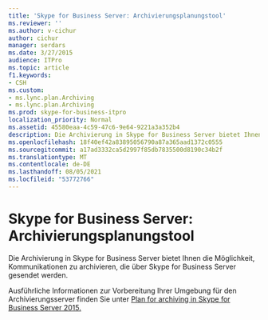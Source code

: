 ```yaml
---
title: 'Skype for Business Server: Archivierungsplanungstool'
ms.reviewer: ''
ms.author: v-cichur
author: cichur
manager: serdars
ms.date: 3/27/2015
audience: ITPro
ms.topic: article
f1.keywords:
- CSH
ms.custom:
- ms.lync.plan.Archiving
- ms.lync.plan.Archiving
ms.prod: skype-for-business-itpro
localization_priority: Normal
ms.assetid: 45580eaa-4c59-47c6-9e64-9221a3a352b4
description: Die Archivierung in Skype for Business Server bietet Ihnen die Möglichkeit, Kommunikationen zu archivieren, die über Skype for Business Server gesendet werden.
ms.openlocfilehash: 18f40ef42a83895056790a87a365aad1372c0555
ms.sourcegitcommit: a17ad3332ca5d2997f85db7835500d8190c34b2f
ms.translationtype: MT
ms.contentlocale: de-DE
ms.lasthandoff: 08/05/2021
ms.locfileid: "53772766"
---
```

# <a name="skype-for-business-server-archiving-planning-tool"></a>Skype for Business Server: Archivierungsplanungstool
 
Die Archivierung in Skype for Business Server bietet Ihnen die Möglichkeit, Kommunikationen zu archivieren, die über Skype for Business Server gesendet werden.
  
Ausführliche Informationen zur Vorbereitung Ihrer Umgebung für den Archivierungsserver finden Sie unter [Plan for archiving in Skype for Business Server 2015.](../../plan-your-deployment/archiving/archiving.md)
  

